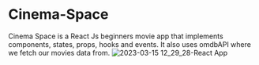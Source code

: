 # Cinema-Space
Cinema Space is a React Js beginners movie app that implements components, states, props, hooks and events. It also uses omdbAPI where we fetch our movies data from.
![2023-03-15 12_29_28-React App](https://user-images.githubusercontent.com/105711066/225269735-10ee3f41-97b0-40ea-a4d2-9a6ca50ea3fa.png)
